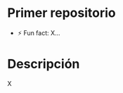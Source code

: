 # Primer repositorio 
- ⚡ Fun fact: X...

<!---
JosakaX/JosakaX is a ✨ special ✨ repository because its `README.md` (this file) appears on your GitHub profile.
You can click the Preview link to take a look at your changes.
--->
# Descripción
X
